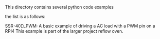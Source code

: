 This directory contains several python code examples

the list is as follows:


SSR-40D_PWM: A basic example of driving a AC load with a PWM pin on a RPI4 
             This example is part of the larger project reflow oven. 

